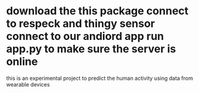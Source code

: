 download the this package
connect to respeck and thingy sensor
connect to our andiord app
run app.py to make sure the server is online
==========================================

this is an experimental project to predict the human activity using data from wearable devices


